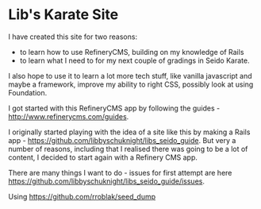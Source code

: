 # Lib's Karate Site

I have created this site for two reasons:

- to learn how to use RefineryCMS, building on my knowledge of Rails
- to learn what I need to for my next couple of gradings in Seido Karate.

I also hope to use it to learn a lot more tech stuff, like vanilla javascript and maybe a framework, improve my ability to right CSS, possibly look at using Foundation.

I got started with this RefineryCMS app by following the guides - http://www.refinerycms.com/guides.

I originally started playing with the idea of a site like this by making a Rails app - https://github.com/libbyschuknight/libs_seido_guide. But very a number of reasons, including that I realised there was going to be a lot of content, I decided to start again with a Refinery CMS app.

There are many things I want to do - issues for first attempt are here https://github.com/libbyschuknight/libs_seido_guide/issues.

Using https://github.com/rroblak/seed_dump

